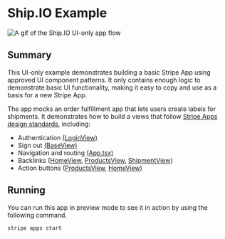 # Ship.IO Example

![A gif of the Ship.IO UI-only app flow](ShipIOPreview.gif)

## Summary

This UI-only example demonstrates building a basic Stripe App using approved UI component patterns. It only contains enough logic to demonstrate basic UI functionality, making it easy to copy and use as a basis for a new Stripe App.

The app mocks an order fulfillment app that lets users create labels for shipments. It demonstrates how to build a views that follow [Stripe Apps design standards](https://stripe.com/docs/stripe-apps/patterns), including:

- Authentication [(LoginView)](src/views/LoginView.tsx)
- Sign out [(BaseView)](src/components/BaseView.tsx/)
- Navigation and routing [(App.tsx)](src/views/App.tsx)
- Backlinks ([HomeView](/src/views/HomeView.tsx), [ProductsView](src/views/ProductsView.tsx), [ShipmentView](src/views/ShipmentView.tsx))
- Action buttons ([ProductsView](src/views/ProductsView.tsx), [HomeView](src/views/HomeView.tsx))

## Running

You can run this app in preview mode to see it in action by using the following command.

```
stripe apps start
```
